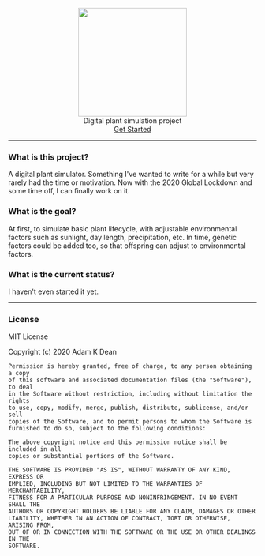 <p align="center">
  <img src="https://i.imgur.com/fRHa4w6.png" width="220"><br>
  Digital plant simulation project<br>
  <a href="/app">Get Started</a>
</p>

----

### What is this project?

A digital plant simulator. Something I've wanted to write for a while but very rarely had the time or motivation. Now with the 2020 Global Lockdown and some time off, I can finally work on it.

### What is the goal?

At first, to simulate basic plant lifecycle, with adjustable environmental factors such as sunlight, day length, precipitation, etc. In time, genetic factors could be added too, so that offspring can adjust to environmental factors.

### What is the current status?

I haven't even started it yet.

----

### License

MIT License

Copyright (c) 2020 Adam K Dean

```
Permission is hereby granted, free of charge, to any person obtaining a copy
of this software and associated documentation files (the "Software"), to deal
in the Software without restriction, including without limitation the rights
to use, copy, modify, merge, publish, distribute, sublicense, and/or sell
copies of the Software, and to permit persons to whom the Software is
furnished to do so, subject to the following conditions:

The above copyright notice and this permission notice shall be included in all
copies or substantial portions of the Software.

THE SOFTWARE IS PROVIDED "AS IS", WITHOUT WARRANTY OF ANY KIND, EXPRESS OR
IMPLIED, INCLUDING BUT NOT LIMITED TO THE WARRANTIES OF MERCHANTABILITY,
FITNESS FOR A PARTICULAR PURPOSE AND NONINFRINGEMENT. IN NO EVENT SHALL THE
AUTHORS OR COPYRIGHT HOLDERS BE LIABLE FOR ANY CLAIM, DAMAGES OR OTHER
LIABILITY, WHETHER IN AN ACTION OF CONTRACT, TORT OR OTHERWISE, ARISING FROM,
OUT OF OR IN CONNECTION WITH THE SOFTWARE OR THE USE OR OTHER DEALINGS IN THE
SOFTWARE.
```
